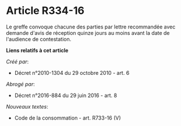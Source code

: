 # Article R334-16

Le greffe convoque chacune des parties par lettre recommandée avec demande d'avis de réception quinze jours au moins avant la
date de l'audience de contestation.

**Liens relatifs à cet article**

_Créé par_:

  - Décret n°2010-1304 du 29 octobre 2010 - art. 6

_Abrogé par_:

  - Décret n°2016-884 du 29 juin 2016 - art. 8

_Nouveaux textes_:

  - Code de la consommation - art. R733-16 (V)
